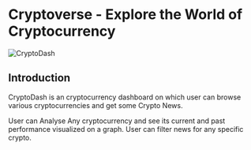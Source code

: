 # Cryptoverse - Explore the World of Cryptocurrency

![CryptoDash](https://i.ibb.co/8gh5Jc8/image.png)

## Introduction

CryptoDash is an cryptocurrency dashboard on which user can browse various cryptocurrencies and get some Crypto News.

User can Analyse Any cryptocurrency and see its current and past performance visualized on a graph. User can filter news for any specific crypto.
